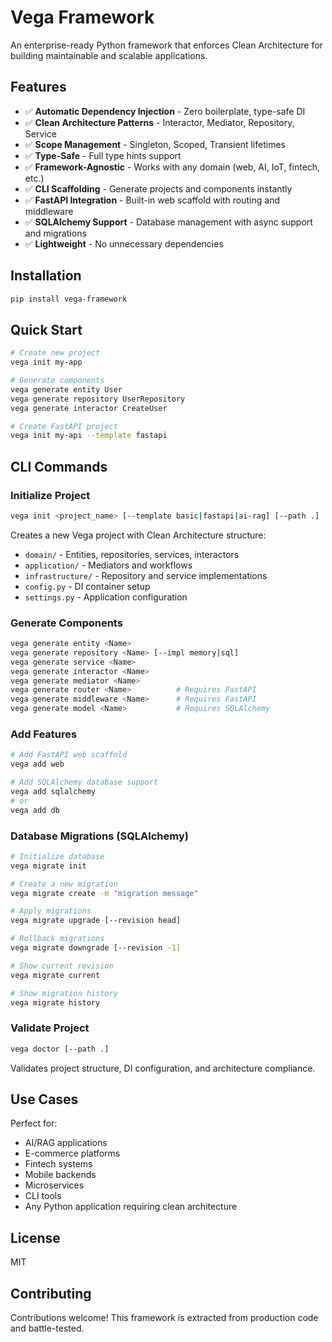 # Vega Framework

An enterprise-ready Python framework that enforces Clean Architecture for building maintainable and scalable applications.

## Features

- ✅ **Automatic Dependency Injection** - Zero boilerplate, type-safe DI
- ✅ **Clean Architecture Patterns** - Interactor, Mediator, Repository, Service
- ✅ **Scope Management** - Singleton, Scoped, Transient lifetimes
- ✅ **Type-Safe** - Full type hints support
- ✅ **Framework-Agnostic** - Works with any domain (web, AI, IoT, fintech, etc.)
- ✅ **CLI Scaffolding** - Generate projects and components instantly
- ✅ **FastAPI Integration** - Built-in web scaffold with routing and middleware
- ✅ **SQLAlchemy Support** - Database management with async support and migrations
- ✅ **Lightweight** - No unnecessary dependencies

## Installation

```bash
pip install vega-framework
```

## Quick Start

```bash
# Create new project
vega init my-app

# Generate components
vega generate entity User
vega generate repository UserRepository
vega generate interactor CreateUser

# Create FastAPI project
vega init my-api --template fastapi
```

## CLI Commands

### Initialize Project

```bash
vega init <project_name> [--template basic|fastapi|ai-rag] [--path .]
```

Creates a new Vega project with Clean Architecture structure:

- `domain/` - Entities, repositories, services, interactors
- `application/` - Mediators and workflows
- `infrastructure/` - Repository and service implementations
- `config.py` - DI container setup
- `settings.py` - Application configuration

### Generate Components

```bash
vega generate entity <Name>
vega generate repository <Name> [--impl memory|sql]
vega generate service <Name>
vega generate interactor <Name>
vega generate mediator <Name>
vega generate router <Name>          # Requires FastAPI
vega generate middleware <Name>      # Requires FastAPI
vega generate model <Name>           # Requires SQLAlchemy
```

### Add Features

```bash
# Add FastAPI web scaffold
vega add web

# Add SQLAlchemy database support
vega add sqlalchemy
# or
vega add db
```

### Database Migrations (SQLAlchemy)

```bash
# Initialize database
vega migrate init

# Create a new migration
vega migrate create -m "migration message"

# Apply migrations
vega migrate upgrade [--revision head]

# Rollback migrations
vega migrate downgrade [--revision -1]

# Show current revision
vega migrate current

# Show migration history
vega migrate history
```

### Validate Project

```bash
vega doctor [--path .]
```

Validates project structure, DI configuration, and architecture compliance.

## Use Cases

Perfect for:

- AI/RAG applications
- E-commerce platforms
- Fintech systems
- Mobile backends
- Microservices
- CLI tools
- Any Python application requiring clean architecture

## License

MIT

## Contributing

Contributions welcome! This framework is extracted from production code and battle-tested.
